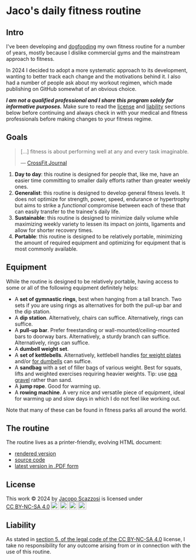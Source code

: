 
# Jaco's daily fitness routine

## Intro

I've been developing and [dogfooding][i1] my own fitness routine for a number
of years, mostly because I dislike commercial gyms and the mainstream approach
to fitness.

In 2024 I decided to adopt a more systematic approach to its development,
wanting to better track each change and the motivations behind it. I also had
a number of people ask about my workout regimen, which made publishing on
GitHub somewhat of an obvious choice.

**_I am not a qualified professional and I share this program solely for
informative purposes._** Make sure to read the [license][i2] and [liability][i3]
sections below before continuing and always check in with your medical and
fitness professionals before making changes to your fitness regime.

[i1]: https://en.wikipedia.org/wiki/Eating_your_own_dog_food
[i2]: #license
[i3]: #liability

## Goals

> [...] fitness is about performing well at any and every task imaginable.
>
> &mdash; [CrossFit Journal][g1]

1. **Day to day**: this routine is designed for people that, like me, have an
   easier time committing to smaller daily efforts rather than greater weekly
   ones.
2. **Generalist**: this routine is designed to develop general fitness levels.
   It does not optimize for strength, power, speed, endurance or hypertrophy
   but aims to strike a _functional_ compromise between each of these that can
   easily transfer to the trainee's daily life.
3. **Sustainable**: this routine is designed to minimize daily volume while
   maximizing weekly variety to lessen its impact on joints, ligaments and 
   allow for shorter recovery times.
4. **Portable**: this routine is designed to be relatively portable, minimizing
   the amount of required equipment and optimizing for equipment that is most 
   commonly available.

[g1]: https://journal.crossfit.com/article/what-is-fitness

## Equipment

While the routine is designed to be relatively portable, having access to some
or all of the following equipment definitely helps:

- A **set of gymnastic rings**, best when hanging from a tall branch. Two sets
  if you are using rings as alternatives for both the pull-up bar and the dip
  station.
- A **dip station**. Alternatively, chairs can suffice. Alternatively, rings
  can suffice.
- A **pull-up bar**. Prefer freestanding or wall-mounted/ceiling-mounted bars
  to doorway bars. Alternatively, a sturdy branch can suffice. Alternatively, 
  rings can suffice.
- A **dumbell weight set**.
- A **set of kettlebells**. Alternatively, kettlebell handles
  [for weight plates][e1] and/or [for dumbells][e2] can suffice.
- A **sandbag** with a set of filler bags of various weight. Best for squats,
  lifts and weighted exercises requiring heavier weights. Tip: use [pea gravel][e3] rather than sand. 
- A **jump rope**. Good for warming up.
- A **rowing machine**. A very nice and versatile piece of equipment, ideal for
  warming up and slow days in which I do not feel like working out.
  
Note that many of these can be found in fitness parks all around the world.

[e1]: https://duckduckgo.com/?q=kettlebell+handle+for+dumbell&iax=images&ia=images
[e2]: https://duckduckgo.com/?q=kettlebell+handle+for+plates&iax=images&ia=images
[e3]: https://duckduckgo.com/?q=pea+gravel&iax=images&ia=images

## The routine

The routine lives as a printer-friendly, evolving HTML document:

- [rendered version][r3]
- [source code][r4]
- [latest version in .PDF form][r5]

[r3]: https://htmlpreview.github.io/?https://github.com/jacoscaz/jaco-s-daily-fitness-routine/blob/main/routine/jaco-s-daily-fitness-routine.html
[r4]: ./routine/jaco-s-daily-fitness-routine.html
[r5]: ./routine/jaco-s-daily-fitness-routine-20240908.pdf

## License

<p xmlns:cc="http://creativecommons.org/ns#" xmlns:dct="http://purl.org/dc/terms/">This work © 2024 by <a rel="cc:attributionURL dct:creator" property="cc:attributionName" href="https://treesandrobots.com">Jacopo Scazzosi</a> is licensed under <a href="https://creativecommons.org/licenses/by-nc-sa/4.0/?ref=chooser-v1" target="_blank" rel="license noopener noreferrer" style="display:inline-block;">CC BY-NC-SA 4.0<img style="height:22px!important;margin-left:3px;vertical-align:text-bottom;" src="https://mirrors.creativecommons.org/presskit/icons/cc.svg?ref=chooser-v1" alt=""><img style="height:22px!important;margin-left:3px;vertical-align:text-bottom;" src="https://mirrors.creativecommons.org/presskit/icons/by.svg?ref=chooser-v1" alt=""><img style="height:22px!important;margin-left:3px;vertical-align:text-bottom;" src="https://mirrors.creativecommons.org/presskit/icons/nc.svg?ref=chooser-v1" alt=""><img style="height:22px!important;margin-left:3px;vertical-align:text-bottom;" src="https://mirrors.creativecommons.org/presskit/icons/sa.svg?ref=chooser-v1" alt=""></a></p>

## Liability

As stated in [section 5. of the legal code of the CC BY-NC-SA 4.0][lb1]
license, I take no responsibility for any outcome arising from or in connection
with the use of this routine.

[lb1]: https://creativecommons.org/licenses/by-nc-sa/4.0/legalcode#s5
